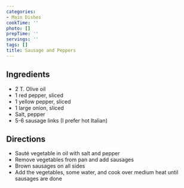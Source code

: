 ```yaml
---
categories:
- Main Dishes
cookTime: ''
photo: []
prepTime: ''
servings: ''
tags: []
title: Sausage and Peppers
---
```


## Ingredients 

- 2 T. Olive oil
- 1 red pepper, sliced
- 1 yellow pepper, sliced
- 1 large onion, sliced
- Salt, pepper
- 5-6 sausage links (I prefer hot Italian)

## Directions 

- Sauté vegetable in oil with salt and pepper
- Remove vegetables from pan and add sausages
- Brown sausages on all sides
- Add the vegetables, some water, and cook over medium heat until sausages are done
